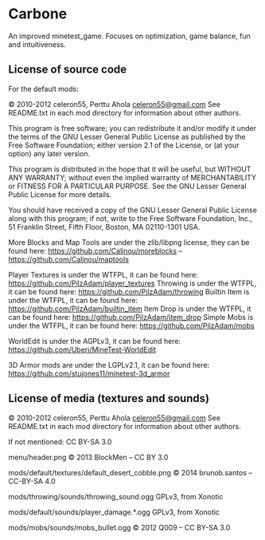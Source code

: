 Carbone
==========================================================

An improved minetest_game. Focuses on optimization, game balance, fun and intuitiveness.


License of source code
----------------------

For the default mods:

© 2010-2012 celeron55, Perttu Ahola <celeron55@gmail.com>
See README.txt in each mod directory for information about other authors.

This program is free software; you can redistribute it and/or modify
it under the terms of the GNU Lesser General Public License as published by
the Free Software Foundation; either version 2.1 of the License, or
(at your option) any later version.

This program is distributed in the hope that it will be useful,
but WITHOUT ANY WARRANTY; without even the implied warranty of
MERCHANTABILITY or FITNESS FOR A PARTICULAR PURPOSE.  See the
GNU Lesser General Public License for more details.

You should have received a copy of the GNU Lesser General Public License along
with this program; if not, write to the Free Software Foundation, Inc.,
51 Franklin Street, Fifth Floor, Boston, MA 02110-1301 USA.

More Blocks and Map Tools are under the zlib/libpng license, they can be found here: https://github.com/Calinou/moreblocks – https://github.com/Calinou/maptools

Player Textures is under the WTFPL, it can be found here: https://github.com/PilzAdam/player_textures
Throwing is under the WTFPL, it can be found here: https://github.com/PilzAdam/throwing
Builtin Item is under the WTFPL, it can be found here: https://github.com/PilzAdam/builtin_item
Item Drop is under the WTFPL, it can be found here: https://github.com/PilzAdam/item_drop
Simple Mobs is under the WTFPL, it can be found here: https://github.com/PilzAdam/mobs

WorldEdit is under the AGPLv3, it can be found here: https://github.com/Uberi/MineTest-WorldEdit

3D Armor mods are under the LGPLv2.1, it can be found here: https://github.com/stujones11/minetest-3d_armor


License of media (textures and sounds)
--------------------------------------
© 2010-2012 celeron55, Perttu Ahola <celeron55@gmail.com>
See README.txt in each mod directory for information about other authors.

If not mentioned: CC BY-SA 3.0

menu/header.png
© 2013 BlockMen – CC BY 3.0

mods/default/textures/default_desert_cobble.png
© 2014 brunob.santos – CC-BY-SA 4.0

mods/throwing/sounds/throwing_sound.ogg
GPLv3, from Xonotic

mods/default/sounds/player_damage.*.ogg
GPLv3, from Xonotic

mods/mobs/sounds/mobs_bullet.ogg
© 2012 Q009 – CC BY-SA 3.0
